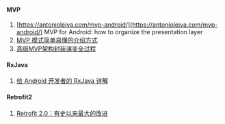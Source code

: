 #### MVP

1. [https://antonioleiva.com/mvp-android/](https://antonioleiva.com/mvp-android/) MVP for Android: how to organize the presentation layer
2. [MVP 模式简单易懂的介绍方式](http://kaedea.com/2015/10/11/android-mvp-pattern/ )
3. [高级MVP架构封装演变全过程](https://mp.weixin.qq.com/s?__biz=MzAxMTI4MTkwNQ==&mid=2650824645&idx=1&sn=18fab4a9e35e7656114430f9ecb83ad0&chksm=80b78b5bb7c0024d350962a138e2a84d0a803923b4140ea84a0c6aa18676fb7d40e84c6430f2&scene=0#rd)

#### RxJava

1. [给 Android 开发者的 RxJava 详解 ](http://gank.io/post/560e15be2dca930e00da1083#toc_14)

#### Retrofit2

1. [Retrofit 2.0：有史以来最大的改进](http://www.jcodecraeer.com/a/anzhuokaifa/androidkaifa/2015/0915/3460.html)



